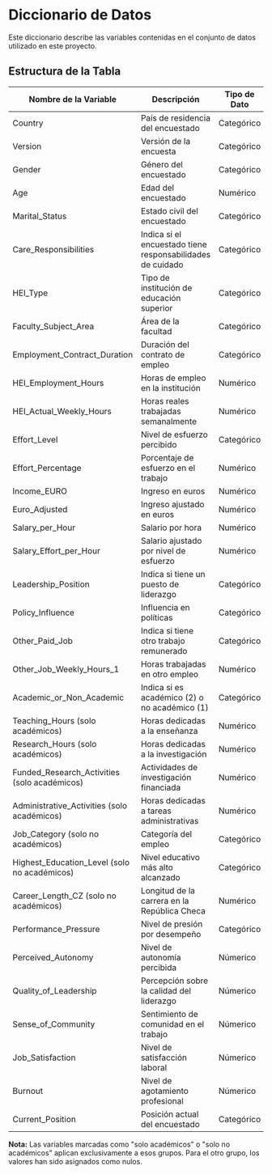 # Diccionario de Datos

Este diccionario describe las variables contenidas en el conjunto de datos utilizado en este proyecto.

## Estructura de la Tabla

| Nombre de la Variable             | Descripción                                                | Tipo de Dato |
|-----------------------------------|------------------------------------------------------------|--------------|
| Country                           | País de residencia del encuestado                          | Categórico   |
| Version                           | Versión de la encuesta                                     | Categórico     |
| Gender                            | Género del encuestado                                      | Categórico   |
| Age                               | Edad del encuestado                                        | Numérico     |
| Marital_Status                    | Estado civil del encuestado                                | Categórico   |
| Care_Responsibilities             | Indica si el encuestado tiene responsabilidades de cuidado | Categórico   |
| HEI_Type                          | Tipo de institución de educación superior                  | Categórico   |
| Faculty_Subject_Area              | Área de la facultad                                        | Categórico   |
| Employment_Contract_Duration      | Duración del contrato de empleo                           | Categórico   |
| HEI_Employment_Hours              | Horas de empleo en la institución                         | Numérico     |
| HEI_Actual_Weekly_Hours           | Horas reales trabajadas semanalmente                      | Numérico     |
| Effort_Level                      | Nivel de esfuerzo percibido                               | Categórico   |
| Effort_Percentage                 | Porcentaje de esfuerzo en el trabajo                      | Numérico     |
| Income_EURO                       | Ingreso en euros                                          | Numérico     |
| Euro_Adjusted                     | Ingreso ajustado en euros                                 | Numérico     |
| Salary_per_Hour                   | Salario por hora                                          | Numérico     |
| Salary_Effort_per_Hour            | Salario ajustado por nivel de esfuerzo                    | Numérico     |
| Leadership_Position               | Indica si tiene un puesto de liderazgo                    | Categórico   |
| Policy_Influence                  | Influencia en políticas                                   | Categórico   |
| Other_Paid_Job                    | Indica si tiene otro trabajo remunerado                   | Categórico   |
| Other_Job_Weekly_Hours_1          | Horas trabajadas en otro empleo                          | Numérico     |
| Academic_or_Non_Academic          | Indica si es académico (2) o no académico (1)             | Categórico   |
| Teaching_Hours (solo académicos)  | Horas dedicadas a la enseñanza                            | Numérico     |
| Research_Hours (solo académicos)  | Horas dedicadas a la investigación                        | Numérico     |
| Funded_Research_Activities (solo académicos) | Actividades de investigación financiada     | Numérico     |
| Administrative_Activities (solo académicos)  | Horas dedicadas a tareas administrativas | Numérico     |
| Job_Category (solo no académicos) | Categoría del empleo                                      | Categórico   |
| Highest_Education_Level (solo no académicos) | Nivel educativo más alto alcanzado         | Categórico   |
| Career_Length_CZ (solo no académicos) | Longitud de la carrera en la República Checa | Numérico     |
| Performance_Pressure               | Nivel de presión por desempeño                           | Categórico   |
| Perceived_Autonomy                 | Nivel de autonomía percibida                             | Númerico   |
| Quality_of_Leadership              | Percepción sobre la calidad del liderazgo               | Númerico   |
| Sense_of_Community                 | Sentimiento de comunidad en el trabajo                  | Númerico   |
| Job_Satisfaction                   | Nivel de satisfacción laboral                           | Númerico   |
| Burnout                            | Nivel de agotamiento profesional                        | Númerico   |
| Current_Position                   | Posición actual del encuestado                          | Categórico   |

**Nota:** Las variables marcadas como "solo académicos" o "solo no académicos" aplican exclusivamente a esos grupos. Para el otro grupo, los valores han sido asignados como nulos.


